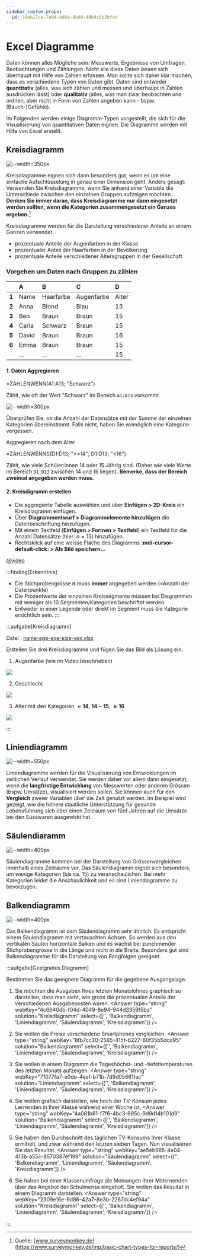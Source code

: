 ```yaml
---
sidebar_custom_props:
  id: 74ab17ca-7a04-4d0a-9bd9-44b9c0b2bf4d
---
```


# Excel Diagramme

Daten können alles Mögliche sein: Messwerte, Ergebnisse von Umfragen, Beobachtungen und Zählungen. Nicht alle diese Daten lassen sich überhaupt mit Hilfe von Zahlen erfassen. Man sollte sich daher klar machen, dass es verschiedene Typen von Daten gibt. Daten sind entweder **quantitativ** (alles, was sich zählen und messen und überhaupt in Zahlen ausdrücken lässt) oder **qualitativ** (alles, was man zwar beobachten und ordnen, aber nicht in Form von Zahlen angeben kann - bspw. (Bauch-)Gefühle). 

Im Folgenden werden einige Diagramm-Typen vorgestellt, die sich für die Visualisierung von quantitativen Daten eignen. Die Diagramme werden mit Hilfe von Excel erstellt.

## Kreisdiagramm

![--width=350px](images/diagramm-kreis.png)

Kreisdiagramme eignen sich dann besonders gut, wenn es um eine einfache Aufschlüsselung in genau einer Dimension geht. Anders gesagt: Verwenden Sie Kreisdiagramme, wenn Sie anhand einer Variable die Unterschiede zwischen den einzelnen Gruppen aufzeigen möchten. **Denken Sie immer daran, dass Kreisdiagramme nur dann eingesetzt werden sollten, wenn die Kategorien zusammengesetzt ein Ganzes ergeben.**[^1]

Kreisdiagramme werden für die Darstellung verschiedener Anteile an einem Ganzen verwendet.
- prozentuale Anteile der Augenfarben in der Klasse
- prozentualer Anteil der Haarfarben in der Bevölkerung
- prozentuale Anteile verschiedener Altersgruppen in der Gesellschaft

### Vorgehen um Daten nach Gruppen zu zählen

<div className="small-table compact">

|     | A   | B         | C           |D|
|:----|:-----|:----------|:-----------|:-|
|**1**| Name | Haarfarbe | Augenfarbe |Alter|
|**2**| Anna | Blond     | Blau       |13|
|**3**| Ben  | Braun     | Braun      |15|
|**4**| Carla| Schwarz   | Braun      |15|
|**5**| David| Braun     | Braun      |16|
|**6**| Emma | Braun     | Braun      |15|
|     | ...  | ...       | ...        |15|
</div>

#### 1. Daten Aggregieren

<ExcelBox>

=ZÄHLENWENN(A1:A13; "Schwarz")
</ExcelBox>

Zählt, wie oft der Wert "Schwarz" im Bereich `A1:A13` vorkommt

![--width=300px](images/diagramme-kreis-tabelle.png)

Überprüfen Sie, ob die Anzahl der Datensätze mit der Summe der einzelnen Kategorien übereinstimmt. Falls nicht, haben Sie womöglich eine Kategorie vergessen.

Aggregieren nach dem Alter
<ExcelBox>

=ZÄHLENWENNS(D1:D13; ">=14"; D1:D13; "<16")
</ExcelBox>

Zählt, wie viele Schüler:innen 14 oder 15 Jährig sind. (Daher wie viele Werte im Bereich `D1:D13` zwischen 14 und 16 liegen). **Bemerke, dass der Bereich zweimal angegeben werden muss.**

#### 2. Kreisdigramm erstellen
- Die aggregierte Tabelle auswählen und über __Einfügen > 2D-Kreis__ ein Kreisdiagramm einfügen.
- Über __Diagrammentwurf > Diagrammelemente hinzufügen__ die Datenbeschriftung hinzufügen.
- Mit einem Textfeld (__Einfügen > Formen > Textfeld__) ein Textfeld für die Anzahl Datensätze (hier: $n = 13$) hinzufügen.
- Rechtsklick auf eine weisse Fläche des Diagramms __:mdi-cursor-default-click: > Als Bild speichern...__


[@video](images/Excel-Kuchendiagramm.mp4)

:::finding[Erkenntnis]
- Die Stichprobengrösse **n** muss **immer** angegeben werden (=Anzahl der Datenpunkte)
- Die Prozentwerte der einzelnen Kreissegmente müssen bei Diagrammen mit weniger als 10 Segmenten/Kategorien beschriftet werden.
- Entweder in einer Legende oder direkt im Segment muss die Kategorie ersichtlich sein.
:::

:::aufgabe[Kreisdiagramm]
<Answer type="state" webKey="44afcf07-cf61-480a-89c2-9b2a1a3f3c5d" />

Datei
: [name-age-eye-size-sex.xlsx](assets/name-age-eye-size-sex.xlsx)

Erstellen Sie drei Kreisdiagramme und fügen Sie das Bild als Lösung ein:

1. Augenfarbe (wie im Video beschrieben)

   <Answer type="text" webKey="10d8abc9-5417-430e-aa80-017422b24e3a" />

<Solution>

![](images/lsg-eye.png)
</Solution>

2. Geschlecht

   <Answer type="text" webKey="e6fd7aa3-0c7b-4310-8100-45c5dccd7cb0" />

<Solution webKey="385476f1-4721-42d1-9f7b-eb68688ae8a2">

![](images/lsg-sex.png)
</Solution>

3. Alter mit den Kategorien __$< 14$__, __$14-15$__, __$\geq 16$__

   <Answer type="text" webKey="daf75b85-0c9e-426f-b4d7-c78db954a824" />

<Solution webKey="385476f1-4721-42d1-9f7b-eb68688ae8a2">

![](images/lsg-age.png)
</Solution>



:::

## Liniendiagramm

![--width=550px](images/diagramm-linie.png)

Liniendiagramme werden für die Visualisierung von Entwicklungen im zeitlichen Verlauf verwendet. Sie werden daher vor allem dann eingesetzt, wenn die **langfristige Entwicklung** von Messwerten oder anderen Grössen (bspw. Umsätze), visualisiert werden sollen. Sie können auch für den **Vergleich** zweier Variablen über die Zeit genutzt werden. Im Beispiel wird gezeigt, wie die höhere staatliche Unterstützung für gesunde Lebensführung sich über einen Zeitraum von fünf Jahren auf die Umsätze bei den Süsswaren ausgewirkt hat.

## Säulendiaramm

![--width=400px](images/diagramm-saeulen.png)

Säulendiagramme kommen bei der Darstellung von Grössenvergleichen innerhalb eines Zeitraums vor.
Das Säulendiagramm eignet sich besonders, um wenige Kategorien (bis ca. 15) zu veranschaulichen. Bei mehr Kategorien leidet die Anschaulichkeit und es sind Liniendiagramme zu bevorzugen.

## Balkendiagramm

![--width=400px](images/diagramm-balken.png)

Das Balkendiagramm ist dem Säulendiagramm sehr ähnlich. Es entspricht einem Säulendiagramm mit vertauschten Achsen. So werden aus den vertikalen Säulen horizontale Balken und es wächst bei zunehmender Stichprobengrösse in die Länge und nicht in die Breite. Besonders gut sind Balkendiagramme für die Darstellung von Rangfolgen geeignet.

:::aufgabe[Geeignetes Diagramm]
<Answer type="state" webKey="16304ea3-5b50-433e-9acd-bf17e29fd52e" />

Bestimmen Sie das geeignete Diagramm für die gegebene Ausgangslage.

1. Sie möchten die Ausgaben Ihres letzten Monatslohnes graphisch so darstellen, dass man sieht, wie gross die prozentualen Anteile der verschiedenen Ausgabeposten waren.
<Answer type="string" webKey="4c6640db-f04d-4049-8e94-944d3359f5ba" solution="Kreisdiagramm" select={['', 'Balkendiagramm', 'Liniendiagramm', 'Säulendiagramm', 'Kreisdiagramm']} />

2. Sie wollen die Preise verschiedene Smartphones vergleichen.
<Answer type="string" webKey="8fb7cc30-2565-415f-b227-60f35b5dcd95" solution="Balkendiagramm" select={['', 'Balkendiagramm', 'Liniendiagramm', 'Säulendiagramm', 'Kreisdiagramm']} />

3. Sie wollen in einem Diagramm die Tageshöchst- und -tiefsttemperaturen des letzten Monats aufzeigen.
<Answer type="string" webKey="71077fa7-e0de-4eef-b71b-7d9d05661fac" solution="Liniendiagramm" select={['', 'Balkendiagramm', 'Liniendiagramm', 'Säulendiagramm', 'Kreisdiagramm']} />

4. Sie wollen grafisch darstellen, wie hoch der TV-Konsum jedes Lernenden in Ihrer Klasse während einer Woche ist.
<Answer type="string" webKey="4a081b61-f7f6-4bc3-995c-9d9d14b101d9" solution="Balkendiagramm" select={['', 'Balkendiagramm', 'Liniendiagramm', 'Säulendiagramm', 'Kreisdiagramm']} />

5. Sie haben den Durchschnitt des täglichen TV-Konsums Ihrer Klasse ermittelt, und zwar während den letzten sieben Tagen. Nun visualisieren Sie das Resultat.
<Answer type="string" webKey="ae5eb985-4e04-413b-a55c-8570387ef199" solution="Säulendiagramm" select={['', 'Balkendiagramm', 'Liniendiagramm', 'Säulendiagramm', 'Kreisdiagramm']} />

6. Sie haben bei einer Klassenumfrage die Meinungen Ihrer Mitlernenden über das Angebot der Schulmensa eingeholt. Sie wollen das Resultat in einem Diagramm darstellen.
<Answer type="string" webKey="2309e16e-9d86-42a7-8e3b-2267dc4ef94a" solution="Kreisdiagramm" select={['', 'Balkendiagramm', 'Liniendiagramm', 'Säulendiagramm', 'Kreisdiagramm']} />

<Answer type="text" webKey="b11e0a1f-bfdb-4133-add6-5b756f481625" placeholder="✍️ Notizen..." />
:::

[^1]: Quelle: [www.surveymonkey.de](https://www.surveymonkey.de/mp/basic-chart-types-for-reports/)
